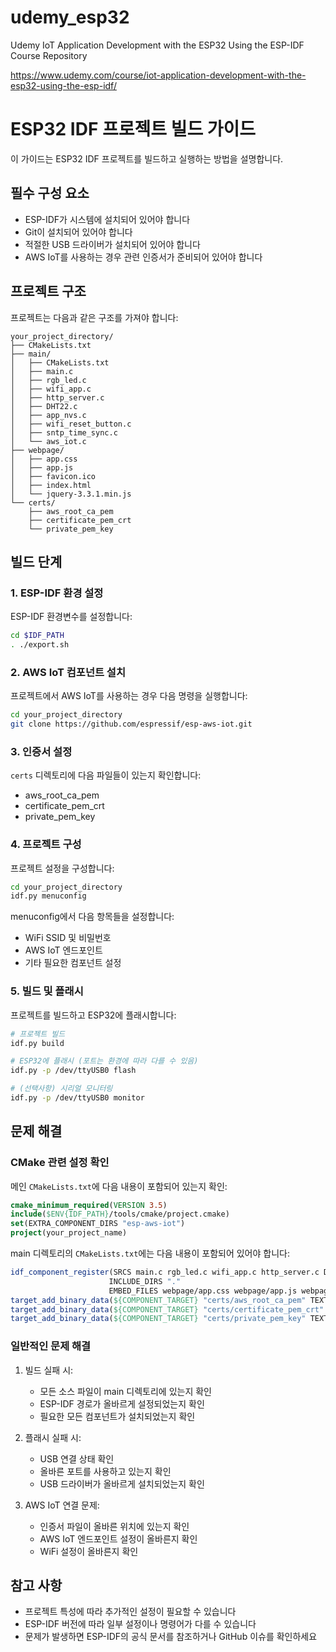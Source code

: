 # udemy_esp32
Udemy IoT Application Development with the ESP32 Using the ESP-IDF Course Repository

https://www.udemy.com/course/iot-application-development-with-the-esp32-using-the-esp-idf/

# ESP32 IDF 프로젝트 빌드 가이드

이 가이드는 ESP32 IDF 프로젝트를 빌드하고 실행하는 방법을 설명합니다.

## 필수 구성 요소

- ESP-IDF가 시스템에 설치되어 있어야 합니다
- Git이 설치되어 있어야 합니다
- 적절한 USB 드라이버가 설치되어 있어야 합니다
- AWS IoT를 사용하는 경우 관련 인증서가 준비되어 있어야 합니다

## 프로젝트 구조

프로젝트는 다음과 같은 구조를 가져야 합니다:

```
your_project_directory/
├── CMakeLists.txt
├── main/
│   ├── CMakeLists.txt
│   ├── main.c
│   ├── rgb_led.c
│   ├── wifi_app.c
│   ├── http_server.c
│   ├── DHT22.c
│   ├── app_nvs.c
│   ├── wifi_reset_button.c
│   ├── sntp_time_sync.c
│   └── aws_iot.c
├── webpage/
│   ├── app.css
│   ├── app.js
│   ├── favicon.ico
│   ├── index.html
│   └── jquery-3.3.1.min.js
└── certs/
    ├── aws_root_ca_pem
    ├── certificate_pem_crt
    └── private_pem_key
```

## 빌드 단계

### 1. ESP-IDF 환경 설정

ESP-IDF 환경변수를 설정합니다:

```bash
cd $IDF_PATH
. ./export.sh
```

### 2. AWS IoT 컴포넌트 설치

프로젝트에서 AWS IoT를 사용하는 경우 다음 명령을 실행합니다:

```bash
cd your_project_directory
git clone https://github.com/espressif/esp-aws-iot.git
```

### 3. 인증서 설정

`certs` 디렉토리에 다음 파일들이 있는지 확인합니다:
- aws_root_ca_pem
- certificate_pem_crt
- private_pem_key

### 4. 프로젝트 구성

프로젝트 설정을 구성합니다:

```bash
cd your_project_directory
idf.py menuconfig
```

menuconfig에서 다음 항목들을 설정합니다:
- WiFi SSID 및 비밀번호
- AWS IoT 엔드포인트
- 기타 필요한 컴포넌트 설정

### 5. 빌드 및 플래시

프로젝트를 빌드하고 ESP32에 플래시합니다:

```bash
# 프로젝트 빌드
idf.py build

# ESP32에 플래시 (포트는 환경에 따라 다를 수 있음)
idf.py -p /dev/ttyUSB0 flash

# (선택사항) 시리얼 모니터링
idf.py -p /dev/ttyUSB0 monitor
```

## 문제 해결

### CMake 관련 설정 확인

메인 `CMakeLists.txt`에 다음 내용이 포함되어 있는지 확인:

```cmake
cmake_minimum_required(VERSION 3.5)
include($ENV{IDF_PATH}/tools/cmake/project.cmake)
set(EXTRA_COMPONENT_DIRS "esp-aws-iot")
project(your_project_name)
```

main 디렉토리의 `CMakeLists.txt`에는 다음 내용이 포함되어 있어야 합니다:

```cmake
idf_component_register(SRCS main.c rgb_led.c wifi_app.c http_server.c DHT22.c app_nvs.c wifi_reset_button.c sntp_time_sync.c aws_iot.c
                      INCLUDE_DIRS "."
                      EMBED_FILES webpage/app.css webpage/app.js webpage/favicon.ico webpage/index.html webpage/jquery-3.3.1.min.js)
target_add_binary_data(${COMPONENT_TARGET} "certs/aws_root_ca_pem" TEXT)
target_add_binary_data(${COMPONENT_TARGET} "certs/certificate_pem_crt" TEXT)
target_add_binary_data(${COMPONENT_TARGET} "certs/private_pem_key" TEXT)
```

### 일반적인 문제 해결

1. 빌드 실패 시:
   - 모든 소스 파일이 main 디렉토리에 있는지 확인
   - ESP-IDF 경로가 올바르게 설정되었는지 확인
   - 필요한 모든 컴포넌트가 설치되었는지 확인

2. 플래시 실패 시:
   - USB 연결 상태 확인
   - 올바른 포트를 사용하고 있는지 확인
   - USB 드라이버가 올바르게 설치되었는지 확인

3. AWS IoT 연결 문제:
   - 인증서 파일이 올바른 위치에 있는지 확인
   - AWS IoT 엔드포인트 설정이 올바른지 확인
   - WiFi 설정이 올바른지 확인

## 참고 사항

- 프로젝트 특성에 따라 추가적인 설정이 필요할 수 있습니다
- ESP-IDF 버전에 따라 일부 설정이나 명령어가 다를 수 있습니다
- 문제가 발생하면 ESP-IDF의 공식 문서를 참조하거나 GitHub 이슈를 확인하세요
